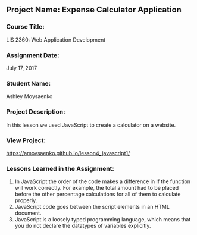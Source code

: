 ## Project Name:  Expense Calculator Application

### Course Title:
LIS 2360:  Web Application Development

### Assignment Date:  
July 17, 2017

### Student Name:  
Ashley Moysaenko

### Project Description:
In this lesson we used JavaScript to create a calculator on a website.

### View Project:
https://amoysaenko.github.io/lesson4_javascript1/

### Lessons Learned in the Assignment:
1. In JavaScript the order of the code makes a difference in if the function will work correctly. For example, the total amount had to be placed before the other percentage calculations for all of them to calculate properly.
2. JavaScript code goes between the script elements in an HTML document.
3. JavaScript is a loosely typed programming language, which means that you do not declare the datatypes of variables explicitly.


